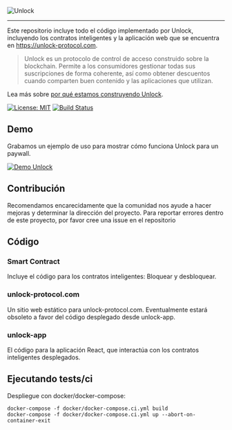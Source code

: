 ![Unlock](https://raw.githubusercontent.com/unlock-protocol/unlock/master/unlock-branding/src/unlock-logo.svg?sanitize=true)

---

Este repositorio incluye todo el código implementado por Unlock, incluyendo los contratos inteligentes y la aplicación web que se encuentra en https://unlock-protocol.com.

> Unlock es un protocolo de control de acceso construido sobre la blockchain. Permite a los consumidores gestionar todas sus suscripciones de forma coherente, así como obtener descuentos cuando comparten buen contenido y las aplicaciones que utilizan.

Lea más sobre [por qué estamos construyendo Unlock](https://medium.com/unlock-protocol/its-time-to-unlock-the-web-b98e9b94add1).

[![License: MIT](https://img.shields.io/badge/License-MIT-yellow.svg)](https://opensource.org/licenses/MIT) [![Build Status](https://circleci.com/gh/unlock-protocol/unlock.svg?style=svg)](https://circleci.com/gh/unlock-protocol/unlock)

## Demo

Grabamos un ejemplo de uso para mostrar cómo funciona Unlock para un paywall.

[![Demo Unlock](https://img.youtube.com/vi/wktotzmea0E/0.jpg)](https://www.youtube.com/watch?v=wktotzmea0E)

## Contribución

Recomendamos encarecidamente que la comunidad nos ayude a hacer mejoras y determinar la dirección del proyecto. Para reportar errores dentro de este proyecto, por favor cree una issue en el repositorio

## Código

### Smart Contract

Incluye el código para los contratos inteligentes: Bloquear y desbloquear.

### unlock-protocol.com

Un sitio web estático para unlock-protocol.com. Eventualmente estará obsoleto a favor del código desplegado desde unlock-app.

### unlock-app

El código para la aplicación React, que interactúa con los contratos inteligentes desplegados.

## Ejecutando tests/ci

Despliegue con docker/docker-compose:

```
docker-compose -f docker/docker-compose.ci.yml build
docker-compose -f docker/docker-compose.ci.yml up --abort-on-container-exit
```
